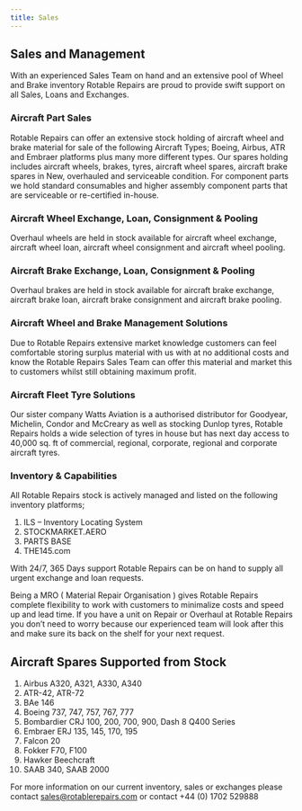 ```yaml
---
title: Sales
---
```


## Sales and Management
With an experienced Sales Team on hand and an extensive pool of Wheel and Brake inventory Rotable Repairs are proud to provide swift support on all Sales, Loans and Exchanges.

### Aircraft Part Sales

Rotable Repairs can offer an extensive stock holding of aircraft wheel and brake material for sale of the following Aircraft Types; Boeing, Airbus, ATR and Embraer platforms plus many more different types. Our spares holding includes aircraft wheels, brakes, tyres, aircraft wheel spares, aircraft brake spares in New, overhauled and serviceable condition. For component parts we hold standard consumables and higher assembly component parts that are serviceable or re-certified in-house.

### Aircraft Wheel Exchange, Loan, Consignment & Pooling

Overhaul wheels are held in stock available for aircraft wheel exchange, aircraft wheel loan, aircraft wheel consignment and aircraft wheel pooling.

### Aircraft Brake Exchange, Loan, Consignment & Pooling

Overhaul brakes are held in stock available for aircraft brake exchange, aircraft brake loan, aircraft brake consignment and aircraft brake pooling.

### Aircraft Wheel and Brake Management Solutions

Due to Rotable Repairs extensive market knowledge customers can feel comfortable storing surplus material with us with at no additional costs and know the Rotable Repairs Sales Team can offer this material and market this to customers whilst still obtaining maximum profit.

### Aircraft Fleet Tyre Solutions

Our sister company Watts Aviation is a authorised distributor for Goodyear, Michelin, Condor and McCreary as well as stocking Dunlop tyres, Rotable Repairs holds a wide selection of tyres in house but has next day access to 40,000 sq. ft of commercial, regional, corporate, regional and corporate aircraft tyres.

### Inventory & Capabilities

All Rotable Repairs stock is actively managed and listed on the following inventory platforms;

1. ILS – Inventory Locating System
1. STOCKMARKET.AERO
1. PARTS BASE
1. THE145.com

With 24/7, 365 Days support Rotable Repairs can be on hand to supply all urgent exchange and loan requests.

Being a MRO ( Material Repair Organisation ) gives Rotable Repairs complete flexibility to work with customers to minimalize costs and speed up and lead time. If you have a unit on Repair or Overhaul at Rotable Repairs you don’t need to worry because our experienced team will look after this and make sure its back on the shelf for your next request.

## Aircraft Spares Supported from Stock

1. Airbus A320, A321, A330, A340
1. ATR-42, ATR-72
1. BAe 146
1. Boeing 737, 747, 757, 767, 777
1. Bombardier CRJ 100, 200, 700, 900, Dash 8 Q400 Series
1. Embraer ERJ 135, 145, 170, 195
1. Falcon 20
1. Fokker F70, F100
1. Hawker Beechcraft
1. SAAB 340, SAAB 2000

For more information on our current inventory, sales or exchanges please contact sales@rotablerepairs.com or contact +44 (0) 1702 529888